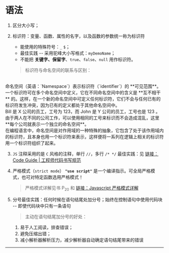 # 语法
1. 区分大小写；

2. 标识符：变量、函数、属性的名字，以及函数的参数统一称为标识符
    * 能使用的特殊符号：`_` `$`；
    * 最佳实践 -- 采用驼峰大小写格式：`myDemoName`；
    * 不能把 **关键字、保留字**、`true`、`false`、`null` 用作标识符。

    >标识符与命名空间的联系与区别：
<br>
命名空间（英语：`Namespace`）表示标识符（`identifier`）的 **可见范围**。一个标识符可在多个命名空间中定义，它在不同命名空间中的含义是 **互不相干** 的。这样，在一个新的命名空间中可定义任何标识符，它们不会与任何已有的标识符发生冲突，因为已有的定义都处于其他命名空间中。
<br>
Bill 是 X 公司的员工，工号为 123，而 John 是 Y 公司的员工，工号也是 123 。由于两人在不同的公司工作，可以使用相同的工号来标识而不会造成混乱，这里**每个公司就表示一个独立的命名空间**。
<br>
在编程语言中，命名空间是对作用域的一种特殊的抽象，它包含了处于该作用域内的标识符，且本身也用一个标识符来表示，这样便将一系列在逻辑上相关的标识符用一个标识符组织了起来。

3. `JS` 注释采用的是 `C` 风格的注释，单行 `//`，多行 `/* */`
    最佳实践：见 [链接：Code Guide | 工程师代码书写规范][1]

4. 严格模式（`strict mode`）
**`"use script"`** 是一个编译指示。可全局严格模式，也可对特定函数选用严格模式！
    > 严格模式详解见书 P<sub>20</sub> 和 [链接：Javascript 严格模式详解][2]

5. 分号最佳实践：任何时候在语句结尾处加分号；始终在控制语句中使用代码块 -- 即使代码块中只有一条语句
    > 主动在语句结尾加分号的好处：
    1. 易于人工阅读，排查错误；
    2. 避免压缩出错；
    3. 减小解析器解析压力，减少解析器自动确定语句结尾带来的错误


---

  [1]: https://www.zybuluo.com/yangfch3/note/277518
  [2]: http://www.ruanyifeng.com/blog/2013/01/javascript_strict_mode.html

